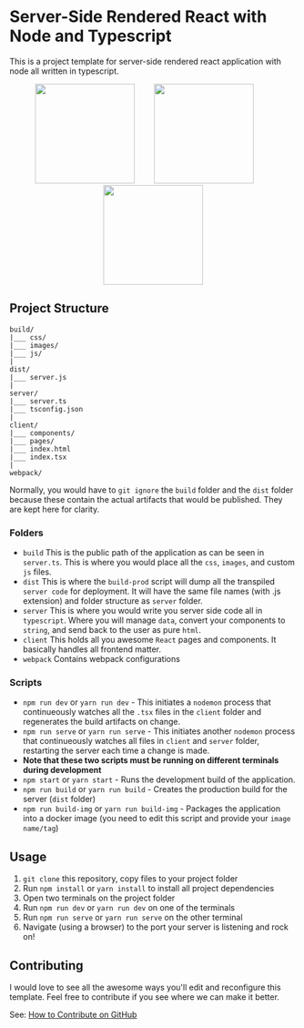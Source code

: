 # Server-Side Rendered React with Node and Typescript
This is a project template for server-side rendered react application with node all written in typescript.

<div align="center">
  <img src="https://upload.wikimedia.org/wikipedia/commons/thumb/a/a7/React-icon.svg/512px-React-icon.svg.png" width="175">   
  <img style="margin:0px 30px" src="https://upload.wikimedia.org/wikipedia/commons/thumb/d/d9/Node.js_logo.svg/590px-Node.js_logo.svg.png" width="175">
  <img src="https://upload.wikimedia.org/wikipedia/commons/thumb/4/4c/Typescript_logo_2020.svg/512px-Typescript_logo_2020.svg.png" width="175">
</div>

## Project Structure
```
build/
|___ css/
|___ images/
|___ js/
|
dist/
|___ server.js
|
server/
|___ server.ts
|___ tsconfig.json
|
client/
|___ components/
|___ pages/ 
|___ index.html
|___ index.tsx
|
webpack/
```
Normally, you would have to `git ignore` the `build` folder and the `dist` folder because these contain the actual artifacts that would be published. They are kept here for clarity.
### Folders 
* `build` This is the public path of the application as can be seen in `server.ts`. This is where you would place all the `css`, `images`, and custom `js` files.
* `dist` This is where the `build-prod` script will dump all the transpiled `server code` for deployment. It will have the same file names (with .js extension) and folder structure as `server` folder.
* `server` This is where you would write you server side code all in `typescript`. Where you will manage `data`, convert your components to `string`, and send back to the user as pure `html`.
* `client` This holds all you awesome `React` pages and components. It basically handles all frontend matter.
* `webpack` Contains webpack configurations

### Scripts
* `npm run dev` or `yarn run dev` - This initiates a `nodemon` process that continueously watches all the `.tsx` files in the `client` folder and regenerates the build artifacts on change.
* `npm run serve` or `yarn run serve` - This initiates another `nodemon` process that continueously watches all files in `client` and `server` folder, restarting the server each time a change is made.
* **Note that these two scripts must be running on different terminals during development**
* `npm start` or `yarn start` - Runs the development build of the application.
* `npm run build` or `yarn run build` - Creates the production build for the server (`dist` folder)
* `npm run build-img` or `yarn run build-img` - Packages the application into a docker image (you need to edit this script and provide your `image name/tag`)

## Usage
1. `git clone` this repository, copy files to your project folder
2. Run `npm install` or `yarn install` to install all project dependencies
3. Open two terminals on the project folder
4. Run `npm run dev` or `yarn run dev` on one of the terminals
5. Run `npm run serve` or `yarn run serve` on the other terminal
6. Navigate (using a browser) to the port your server is listening and rock on!

## Contributing
I would love to see all the awesome ways you'll edit and reconfigure this template. Feel free to contribute if you see where we can make it better.

See: [How to Contribute on GitHub](https://www.dataschool.io/how-to-contribute-on-github/)
